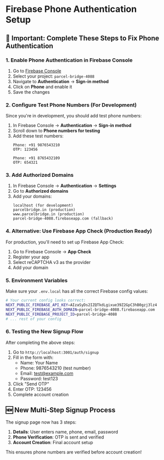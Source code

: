 # Firebase Phone Authentication Setup

## 🚨 Important: Complete These Steps to Fix Phone Authentication

### 1. Enable Phone Authentication in Firebase Console

1. Go to [Firebase Console](https://console.firebase.google.com/)
2. Select your project: `parcel-bridge-4088`
3. Navigate to **Authentication** → **Sign-in method**
4. Click on **Phone** and enable it
5. Save the changes

### 2. Configure Test Phone Numbers (For Development)

Since you're in development, you should add test phone numbers:

1. In Firebase Console → **Authentication** → **Sign-in method**
2. Scroll down to **Phone numbers for testing**
3. Add these test numbers:
   ```
   Phone: +91 9876543210
   OTP: 123456
   
   Phone: +91 8765432109  
   OTP: 654321
   ```

### 3. Add Authorized Domains

1. In Firebase Console → **Authentication** → **Settings**
2. Go to **Authorized domains**
3. Add your domains:
   ```
   localhost (for development)
   parcelbridge.in (production)
   www.parcelbridge.in (production)
   parcel-bridge-4088.firebaseapp.com (fallback)
   ```

### 4. Alternative: Use Firebase App Check (Production Ready)

For production, you'll need to set up Firebase App Check:

1. Go to Firebase Console → **App Check**
2. Register your app
3. Select reCAPTCHA v3 as the provider
4. Add your domain

### 5. Environment Variables

Make sure your `.env.local` has all the correct Firebase config values:

```bash
# Your current config looks correct:
NEXT_PUBLIC_FIREBASE_API_KEY=AIzaSyDs2IZQTkdLgixue39Z2GpC3hB0gzj3lz4
NEXT_PUBLIC_FIREBASE_AUTH_DOMAIN=parcel-bridge-4088.firebaseapp.com
NEXT_PUBLIC_FIREBASE_PROJECT_ID=parcel-bridge-4088
# ... rest of your config
```

### 6. Testing the New Signup Flow

After completing the above steps:

1. Go to `http://localhost:3001/auth/signup`
2. Fill in the form with:
   - Name: Your Name
   - Phone: 9876543210 (test number)
   - Email: test@example.com
   - Password: test123
3. Click "Send OTP"
4. Enter OTP: 123456
5. Complete account creation

## 🆕 New Multi-Step Signup Process

The signup page now has 3 steps:

1. **Details**: User enters name, phone, email, password
2. **Phone Verification**: OTP is sent and verified
3. **Account Creation**: Final account setup

This ensures phone numbers are verified before account creation!
